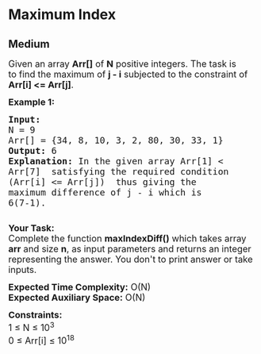 # Maximum Index
## Medium 
<div class="problem-statement" style="user-select: auto;">
                <p style="user-select: auto;"></p><p style="user-select: auto;"><span style="font-size: 18px; user-select: auto;">Given an array <strong style="user-select: auto;">Arr[]</strong> of <strong style="user-select: auto;">N</strong> positive integers. The task is to&nbsp;find the maximum of <strong style="user-select: auto;">j - i</strong> subjected to the constraint of <strong style="user-select: auto;">Arr[i] &lt;= Arr[j]</strong>.</span></p>

<p style="user-select: auto;"><span style="font-size: 18px; user-select: auto;"><strong style="user-select: auto;">Example 1:</strong></span></p>

<pre style="user-select: auto;"><span style="font-size: 18px; user-select: auto;"><strong style="user-select: auto;">Input:
</strong>N = 9
Arr[] = {34, 8, 10, 3, 2, 80, 30, 33, 1}
<strong style="user-select: auto;">Output:</strong> 6
<strong style="user-select: auto;">Explanation:</strong> In the given array Arr[1] &lt;
Arr[7]  satisfying the required condition
(Arr[i] &lt;= Arr[j])  thus giving the
maximum difference of j - i which is
6(7-1).
</span>
</pre>

<p style="user-select: auto;"><span style="font-size: 18px; user-select: auto;"><strong style="user-select: auto;">Your Task:</strong><br style="user-select: auto;">
Complete the function <strong style="user-select: auto;">maxIndexDiff()</strong>&nbsp;which takes array <strong style="user-select: auto;">arr</strong> and size&nbsp;<strong style="user-select: auto;">n</strong>,&nbsp;as input parameters&nbsp;and returns an integer representing the answer.&nbsp;You don't to print answer or take inputs.&nbsp;</span></p>

<p style="user-select: auto;"><span style="font-size: 18px; user-select: auto;"><strong style="user-select: auto;">Expected Time Complexity:</strong>&nbsp;O(N)<br style="user-select: auto;">
<strong style="user-select: auto;">Expected Auxiliary Space:</strong>&nbsp;O(N)</span></p>

<p style="user-select: auto;"><span style="font-size: 18px; user-select: auto;"><strong style="user-select: auto;">Constraints:</strong><br style="user-select: auto;">
1 ≤ N ≤ 10<sup style="user-select: auto;">3</sup><br style="user-select: auto;">
0 ≤ Arr[i] ≤ 10<sup style="user-select: auto;">18</sup></span></p>

<p style="user-select: auto;">&nbsp;</p>
 <p style="user-select: auto;"></p>
            </div>